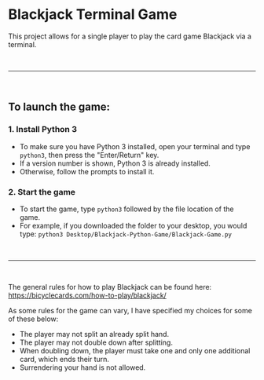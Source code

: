 # Blackjack Terminal Game

This project allows for a single player to play the card game Blackjack via a terminal.

<br>

---

<br>

## To launch the game:
### 1. Install Python 3
- To make sure you have Python 3 installed, open your terminal and type `python3`, then press the "Enter/Return" key.
- If a version number is shown, Python 3 is already installed.
- Otherwise, follow the prompts to install it.

### 2. Start the game
- To start the game, type `python3` followed by the file location of the game.
- For example, if you downloaded the folder to your desktop, you would type: `python3 Desktop/Blackjack-Python-Game/Blackjack-Game.py`

<br>

---

<br>

The general rules for how to play Blackjack can be found here: https://bicyclecards.com/how-to-play/blackjack/
<br>

As some rules for the game can vary, I have specified my choices for some of these below:
* The player may not split an already split hand.
* The player may not double down after splitting.
* When doubling down, the player must take one and only one additional card, which ends their turn.
* Surrendering your hand is not allowed.